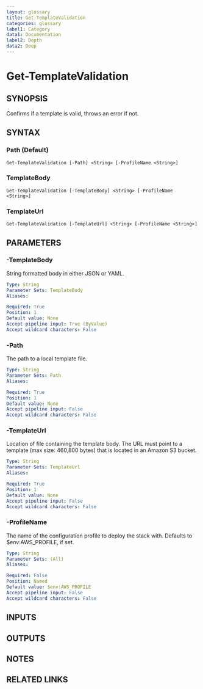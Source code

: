 ```yaml
---
layout: glossary
title: Get-TemplateValidation
categories: glossary
label1: Category
data1: Documentation
label2: Depth
data2: Deep
---
```


# Get-TemplateValidation

## SYNOPSIS
Confirms if a template is valid, throws an error if not.

## SYNTAX

### Path (Default)
```
Get-TemplateValidation [-Path] <String> [-ProfileName <String>]
```

### TemplateBody
```
Get-TemplateValidation [-TemplateBody] <String> [-ProfileName <String>]
```

### TemplateUrl
```
Get-TemplateValidation [-TemplateUrl] <String> [-ProfileName <String>]
```

## PARAMETERS

### -TemplateBody
String formatted body in either JSON or YAML.

```yaml
Type: String
Parameter Sets: TemplateBody
Aliases: 

Required: True
Position: 1
Default value: None
Accept pipeline input: True (ByValue)
Accept wildcard characters: False
```

### -Path
The path to a local template file.

```yaml
Type: String
Parameter Sets: Path
Aliases: 

Required: True
Position: 1
Default value: None
Accept pipeline input: False
Accept wildcard characters: False
```

### -TemplateUrl
Location of file containing the template body.
The URL must point to a template (max size: 460,800 bytes) that is located in an Amazon S3 bucket.

```yaml
Type: String
Parameter Sets: TemplateUrl
Aliases: 

Required: True
Position: 1
Default value: None
Accept pipeline input: False
Accept wildcard characters: False
```

### -ProfileName
The name of the configuration profile to deploy the stack with.
Defaults to $env:AWS_PROFILE, if set.

```yaml
Type: String
Parameter Sets: (All)
Aliases: 

Required: False
Position: Named
Default value: $env:AWS_PROFILE
Accept pipeline input: False
Accept wildcard characters: False
```

## INPUTS

## OUTPUTS

## NOTES

## RELATED LINKS

